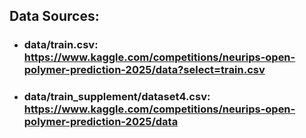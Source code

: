 ## Data Sources:
- ### data/train.csv: https://www.kaggle.com/competitions/neurips-open-polymer-prediction-2025/data?select=train.csv
- ### data/train_supplement/dataset4.csv: https://www.kaggle.com/competitions/neurips-open-polymer-prediction-2025/data